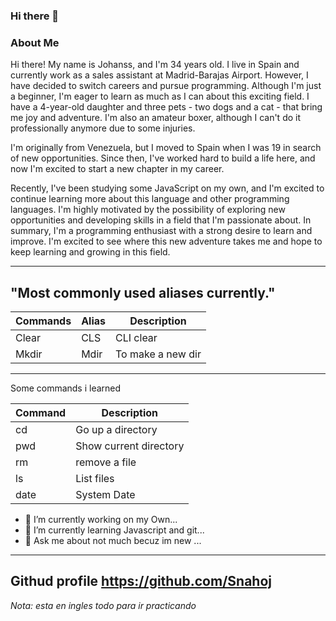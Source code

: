 ### Hi there 👋


### **About Me**

Hi there! My name is Johanss, and I'm 34 years old. I live in Spain and currently work as a sales assistant at Madrid-Barajas Airport. However, I have decided to switch careers and pursue programming. Although I'm just a beginner, I'm eager to learn as much as I can about this exciting field. I have a 4-year-old daughter and three pets - two dogs and a cat - that bring me joy and adventure. I'm also an amateur boxer, although I can't do it professionally anymore due to some injuries.

I'm originally from Venezuela, but I moved to Spain when I was 19 in search of new opportunities. Since then, I've worked hard to build a life here, and now I'm excited to start a new chapter in my career.

Recently, I've been studying some JavaScript on my own, and I'm excited to continue learning more about this language and other programming languages. I'm highly motivated by the possibility of exploring new opportunities and developing skills in a field that I'm passionate about. In summary, I'm a programming enthusiast with a strong desire to learn and improve. I'm excited to see where this new adventure takes me and hope to keep learning and growing in this field.

-------------
## "Most commonly used aliases currently."
| Commands | Alias | Description      | 
| -------- | ------| -----------      |
| Clear    | CLS   | CLI clear        |
| Mkdir    | Mdir  | To make a new dir| 
-------------------------------------------------------
Some commands i learned 

| Command | Description             |
| ---------| ---------------------  |
| cd       | Go up a directory      |
| pwd      | Show current directory |
| rm       | remove a file          |
| ls       | List files             |
| date     | System Date            |



- 🔭 I’m currently working on my Own...
- 🌱 I’m currently learning Javascript and git...
- 💬 Ask me about not much becuz im new ...
---------------------------------------------------
**Githud profile https://github.com/Snahoj**
---------------------------------------------------
*Nota: esta en ingles todo para ir practicando*
<!--
**Snahoj/Snahoj** is a ✨ _special_ ✨ repository because its `README.md` (this file) appears on your GitHub profile.
   
  
-->
